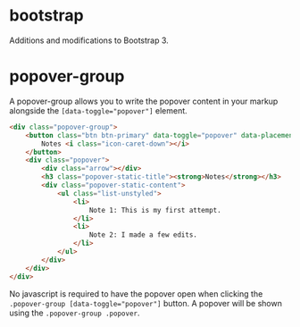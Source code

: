 bootstrap
=========

Additions and modifications to Bootstrap 3.

# popover-group
A popover-group allows you to write the popover content in your markup alongside the `[data-toggle="popover"]` element.

```html
<div class="popover-group">
	<button class="btn btn-primary" data-toggle="popover" data-placement="bottom">
		Notes <i class="icon-caret-down"></i>
	</button>
	<div class="popover">
		<div class="arrow"></div>
		<h3 class="popover-static-title"><strong>Notes</strong></h3>
		<div class="popover-static-content">
			<ul class="list-unstyled">
				<li>
		    		Note 1: This is my first attempt.
		    	</li>
		    	<li>
		    		Note 2: I made a few edits.
		    	</li>
			</ul>
		</div>
	</div>
</div>
```

No javascript is required to have the popover open when clicking the `.popover-group [data-toggle="popover"]` button. A popover will be shown using the `.popover-group .popover`.